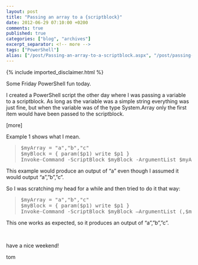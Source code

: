 ```yaml
---
layout: post
title: "Passing an array to a {scriptblock}"
date: 2012-06-29 07:10:00 +0200
comments: true
published: true
categories: ["blog", "archives"]
excerpt_separator: <!-- more -->
tags: ["PowerShell"]
alias: ["/post/Passing-an-array-to-a-scriptblock.aspx", "/post/passing-an-array-to-a-scriptblock.aspx"]
---
```

<!-- more -->
{% include imported_disclaimer.html %}
<p class="brush: ps;">Some Friday PowerShell fun today.</p>
<p>I created a PowerShell script the other day where I was passing a variable to a scriptblock. As long as the variable was a simple string everything was just fine, but when the variable was of the type System.Array only the first item would have been passed to the scriptblock.</p>
<p>[more]</p>
<p>Example 1 shows what I mean.</p>
<blockquote>
<pre class="brush: ps;">$myArray = "a","b","c"
$myBlock = { param($p1) write $p1 }
Invoke-Command -ScriptBlock $myBlock -ArgumentList $myArray</pre>
</blockquote>
<p>This example would produce an output of &ldquo;a&rdquo; even though I assumed it would output &ldquo;a&rdquo;,&rdquo;b&rdquo;,&rdquo;c&rdquo;.</p>
<p>So I was scratching my head for a while and then tried to do it that way:</p>
<blockquote>
<pre class="brush: ps;">
$myArray = "a","b","c"
$myBlock = { param($p1) write $p1 }
Invoke-Command -ScriptBlock $myBlock &ndash;ArgumentList (,$myArray)
</pre>
</blockquote>
<p>This one works as expected, so it produces an output of &ldquo;a&rdquo;,&rdquo;b&rdquo;,&rdquo;c&rdquo;.</p>
<p>&nbsp;</p>
<p>have a nice weekend!</p>
<p>tom</p>
<p>&nbsp;</p>
<p>&nbsp;</p>
